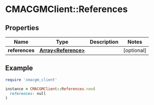 # CMACGMClient::References

## Properties

| Name | Type | Description | Notes |
| ---- | ---- | ----------- | ----- |
| **references** | [**Array&lt;Reference&gt;**](Reference.md) |  | [optional] |

## Example

```ruby
require 'cmacgm_client'

instance = CMACGMClient::References.new(
  references: null
)
```

